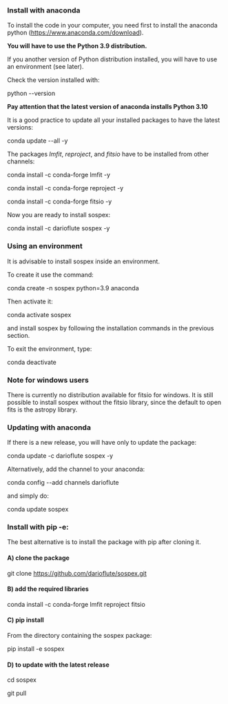 ### Install with anaconda

To install the code in your computer, you need first to install the anaconda
python (https://www.anaconda.com/download).

**You will have to use the Python 3.9 distribution.**

If you another version of Python distribution installed, you will have to use an environment (see later).

Check the version installed with:

python --version

**Pay attention that the latest version of anaconda installs Python 3.10**

It is a good practice to update all your installed packages to have the latest versions:

conda update --all -y

The packages *lmfit*, *reproject*, and *fitsio* have to be installed from other channels:

conda install -c conda-forge lmfit -y

conda install -c conda-forge reproject -y

conda install -c conda-forge fitsio -y

Now you are ready to install sospex:

conda install -c darioflute sospex -y

### Using an environment

It is advisable to install sospex inside an environment.

To create it use the command:

conda create -n sospex python=3.9 anaconda

Then activate it:

conda activate sospex

and install sospex by following the installation commands in the previous section.

To exit the environment, type:

conda deactivate

### Note for windows users

There is currently no distribution available for fitsio for windows.
It is still possible to install sospex without the fitsio library, since the default to open fits is the astropy library.

### Updating with anaconda

If there is a new release, you will have only to update the package:

conda update -c darioflute sospex -y

Alternatively, add the channel to your anaconda:

conda config --add channels darioflute

and simply do:

conda update sospex

### Install with pip -e:

The best alternative is to install the package with pip after cloning it.

#### A) clone the package

git clone https://github.com/darioflute/sospex.git

#### B) add the required libraries

conda install -c conda-forge lmfit reproject fitsio

#### C) pip install

From the directory containing the sospex package:

pip install -e sospex


#### D) to update with the latest release

cd sospex

git pull




